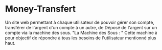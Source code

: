 # Money-Transfert
Un site web permettant à chaque utilisateur de pouvoir gérer son compte, transférer de l'argent d'un compte à un autre, de Déposé de l'argent sur un compte via la machine des sous. "La Machine des Sous : " Cette machine à pour objectif de répondre à tous les besoins de l'utilisateur mentionné plus haut.
